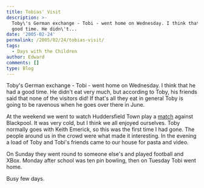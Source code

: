 ```yaml
---
title: Tobias' Visit
description: >-
  Toby\'s German exchange - Tobi - went home on Wednesday. I think that he had a
  good time. He didn\'t...
date: '2005-02-24'
permalink: /2005/02/24/tobias-visit/
tags:
  - Days with the Children
author: Edward
comments: []
type: Blog
---
```


Toby\'s German exchange - Tobi - went home on Wednesday. I think that he
had a good time. He didn\'t eat very much, but according to Toby, his
friends said that none of the visitors did! If that\'s all they eat in
general Toby is going to be ravenous when he goes over there in June.

At the weekend we went to watch Huddersfield Town play a [match][1]
against Blackpool. It was very cold, but I think we all enjoyed
ourselves. Toby normally goes with Keith Emerick, so this was the first
time I had gone. The people around us in the crowd were what made it
interesting. In the evening a load of Toby and Tobi\'s friends came to
our house for pasta and video.

On Sunday they went round to someone else\'s and played football and
XBox. Monday after school was ten pin bowling, then on Tuesday Tobi went
home.

Busy few days.



[1]: https://news.bbc.co.uk/sport1/hi/football/eng_div_2/4259711.stm
